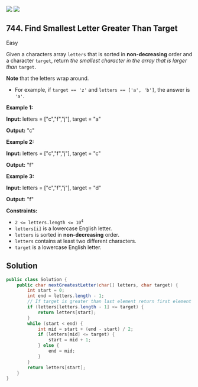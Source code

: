 [![](https://img.shields.io/github/stars/javadev/LeetCode-in-Java?label=Stars&style=flat-square)](https://github.com/javadev/LeetCode-in-Java)
[![](https://img.shields.io/github/forks/javadev/LeetCode-in-Java?label=Fork%20me%20on%20GitHub%20&style=flat-square)](https://github.com/javadev/LeetCode-in-Java/fork)

## 744\. Find Smallest Letter Greater Than Target

Easy

Given a characters array `letters` that is sorted in **non-decreasing** order and a character `target`, return _the smallest character in the array that is larger than_ `target`.

**Note** that the letters wrap around.

*   For example, if `target == 'z'` and `letters == ['a', 'b']`, the answer is `'a'`.

**Example 1:**

**Input:** letters = ["c","f","j"], target = "a"

**Output:** "c"

**Example 2:**

**Input:** letters = ["c","f","j"], target = "c"

**Output:** "f"

**Example 3:**

**Input:** letters = ["c","f","j"], target = "d"

**Output:** "f"

**Constraints:**

*   <code>2 <= letters.length <= 10<sup>4</sup></code>
*   `letters[i]` is a lowercase English letter.
*   `letters` is sorted in **non-decreasing** order.
*   `letters` contains at least two different characters.
*   `target` is a lowercase English letter.

## Solution

```java
public class Solution {
    public char nextGreatestLetter(char[] letters, char target) {
        int start = 0;
        int end = letters.length - 1;
        // If target is greater than last element return first element of the array.
        if (letters[letters.length - 1] <= target) {
            return letters[start];
        }
        while (start < end) {
            int mid = start + (end - start) / 2;
            if (letters[mid] <= target) {
                start = mid + 1;
            } else {
                end = mid;
            }
        }
        return letters[start];
    }
}
```